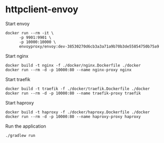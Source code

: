 # httpclient-envoy

Start envoy

```
docker run --rm -it \
      -p 9901:9901 \
      -p 10000:10000 \
      envoyproxy/envoy:dev-38530270d6cb3a3a71a9b70b3de55854750b75a9
```

Start nginx
```
docker build -t nginx -f ./docker/nginx.Dockerfile ./docker
docker run --rm -d -p 10000:80 --name nginx-proxy nginx
```

Start traefik
```
docker build -t traefik -f ./docker/traefik.Dockerfile ./docker
docker run --rm -d -p 10000:80 --name traefik-proxy traefik
```

Start haproxy
```
docker build -t haproxy -f ./docker/haproxy.Dockerfile ./docker
docker run --rm -d -p 10000:80 --name haproxy-proxy haproxy
```

Run the application

```
./gradlew run
```
